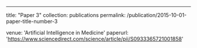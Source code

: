 ---
title: "Paper 3"
collection: publications
permalink: /publication/2015-10-01-paper-title-number-3
<!-- excerpt: 'This paper is about the number 2. The number 3 is left for future work.' -->
<!-- date: 2015-10-01- -->
venue: 'Artificial Intelligence in Medicine'
paperurl: 'https://www.sciencedirect.com/science/article/pii/S0933365721001858'
<!-- citation: 'Your Name, You. (2010). &quot;Paper Title Number 2.&quot; <i>Journal 1</i>. 1(2).' -->
<!-- --- -->
<!-- This paper is about the number 2. The number 3 is left for future work. -->

<!-- [Download paper here](http://academicpages.github.io/files/paper2.pdf) -->

<!-- Recommended citation: Your Name, You. (2010). "Paper Title Number 2." <i>Journal 1</i>. 1(2). -->

